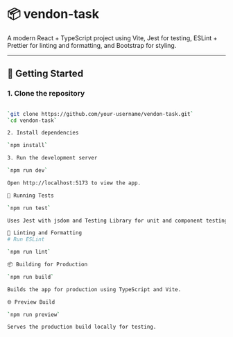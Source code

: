 # 📦 vendon-task

A modern React + TypeScript project using Vite, Jest for testing, ESLint + Prettier for linting and formatting, and Bootstrap for styling.

---

## 🚀 Getting Started

### 1. Clone the repository
```bash

`git clone https://github.com/your-username/vendon-task.git`
`cd vendon-task`

2. Install dependencies

`npm install`

3. Run the development server

`npm run dev`

Open http://localhost:5173 to view the app.

🧪 Running Tests

`npm run test`

Uses Jest with jsdom and Testing Library for unit and component testing.

🔎 Linting and Formatting
# Run ESLint

`npm run lint`

📦 Building for Production

`npm run build`

Builds the app for production using TypeScript and Vite.

🌐 Preview Build

`npm run preview`

Serves the production build locally for testing.
